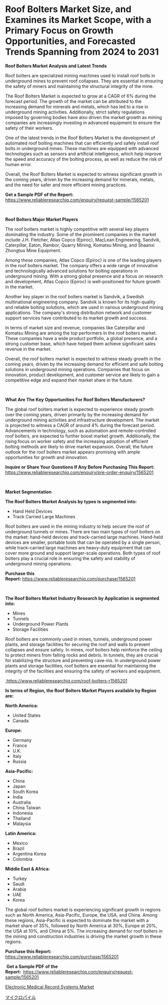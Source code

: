 <p><h1>Roof Bolters Market Size, and Examines its Market Scope, with a Primary Focus on Growth Opportunities, and Forecasted Trends Spanning from 2024 to 2031</h1></p><p><strong>Roof Bolters Market Analysis and Latest Trends</strong></p>
<p><p>Roof bolters are specialized mining machines used to install roof bolts in underground mines to prevent roof collapses. They are essential in ensuring the safety of miners and maintaining the structural integrity of the mine.</p><p>The Roof Bolters Market is expected to grow at a CAGR of 6% during the forecast period. The growth of the market can be attributed to the increasing demand for minerals and metals, which has led to a rise in underground mining activities. Additionally, strict safety regulations imposed by governing bodies have also driven the market growth as mining companies are increasingly investing in advanced equipment to ensure the safety of their workers.</p><p>One of the latest trends in the Roof Bolters Market is the development of automated roof bolting machines that can efficiently and safely install roof bolts in underground mines. These machines are equipped with advanced technologies such as sensors and artificial intelligence, which help improve the speed and accuracy of the bolting process, as well as reduce the risk of human error.</p><p>Overall, the Roof Bolters Market is expected to witness significant growth in the coming years, driven by the increasing demand for minerals, metals, and the need for safer and more efficient mining practices.</p></p>
<p><strong>Get a Sample PDF of the Report:&nbsp;</strong> <a href="https://www.reliableresearchiq.com/enquiry/request-sample/1565201">https://www.reliableresearchiq.com/enquiry/request-sample/1565201</a></p>
<p>&nbsp;</p>
<p><strong>Roof Bolters Major Market Players</strong></p>
<p><p>The roof bolters market is highly competitive with several key players dominating the industry. Some of the prominent companies in the market include J.H. Fletcher, Atlas Copco (Epiroc), MacLean Engineering, Sandvik, Caterpillar, Eaton, Rambor, Quarry Mining, Komatsu Mining, and Shaanxi Zhongtuo Mine Equipment.</p><p>Among these companies, Atlas Copco (Epiroc) is one of the leading players in the roof bolters market. The company offers a wide range of innovative and technologically advanced solutions for bolting operations in underground mining. With a strong global presence and a focus on research and development, Atlas Copco (Epiroc) is well-positioned for future growth in the market.</p><p>Another key player in the roof bolters market is Sandvik, a Swedish multinational engineering company. Sandvik is known for its high-quality and reliable bolting solutions, which are used in various underground mining applications. The company's strong distribution network and customer support services have contributed to its market growth and success.</p><p>In terms of market size and revenue, companies like Caterpillar and Komatsu Mining are among the top performers in the roof bolters market. These companies have a wide product portfolio, a global presence, and a strong customer base, which have helped them achieve significant sales revenue in the market.</p><p>Overall, the roof bolters market is expected to witness steady growth in the coming years, driven by the increasing demand for efficient and safe bolting solutions in underground mining operations. Companies that focus on innovation, product development, and customer service are likely to gain a competitive edge and expand their market share in the future.</p></p>
<p>&nbsp;</p>
<p><strong>What Are The Key Opportunities For Roof Bolters Manufacturers?</strong></p>
<p><p>The global roof bolters market is expected to experience steady growth over the coming years, driven primarily by the increasing demand for underground mining activities and infrastructure development. The market is projected to witness a CAGR of around 4% during the forecast period. Advancements in technology, such as automation and remote-controlled roof bolters, are expected to further boost market growth. Additionally, the rising focus on worker safety and the increasing adoption of efficient bolting methods are likely to drive market expansion. Overall, the future outlook for the roof bolters market appears promising with ample opportunities for growth and innovation.</p></p>
<p><strong>Inquire or Share Your Questions If Any Before Purchasing This Report:</strong> <a href="https://www.reliableresearchiq.com/enquiry/pre-order-enquiry/1565201">https://www.reliableresearchiq.com/enquiry/pre-order-enquiry/1565201</a></p>
<p>&nbsp;</p>
<p><strong>Market Segmentation</strong></p>
<p><strong>The Roof Bolters Market Analysis by types is segmented into:</strong></p>
<p><ul><li>Hand Held Devices</li><li>Track Carried Large Machines</li></ul></p>
<p><p>Roof bolters are used in the mining industry to help secure the roof of underground tunnels or mines. There are two main types of roof bolters on the market: hand-held devices and track-carried large machines. Hand-held devices are smaller, portable tools that can be operated by a single person, while track-carried large machines are heavy-duty equipment that can cover more ground and support larger-scale operations. Both types of roof bolters play a crucial role in ensuring the safety and stability of underground mining operations.</p></p>
<p><strong>Purchase this Report:&nbsp;</strong><a href="https://www.reliableresearchiq.com/purchase/1565201">https://www.reliableresearchiq.com/purchase/1565201</a></p>
<p>&nbsp;</p>
<p><strong>The Roof Bolters Market Industry Research by Application is segmented into:</strong></p>
<p><ul><li>Mines</li><li>Tunnels</li><li>Underground Power Plants</li><li>Storage Facilities</li></ul></p>
<p><p>Roof bolters are commonly used in mines, tunnels, underground power plants, and storage facilities for securing the roof and walls to prevent collapses and ensure safety. In mines, roof bolters help reinforce the ceiling to protect miners from falling rocks and debris. In tunnels, they are crucial for stabilizing the structure and preventing cave-ins. In underground power plants and storage facilities, roof bolters are essential for maintaining the integrity of the facilities and ensuring the safety of workers and equipment.</p></p>
<p><a href="https://www.reliableresearchiq.com/roof-bolters-r1565201">&nbsp;https://www.reliableresearchiq.com/roof-bolters-r1565201</a></p>
<p><strong>In terms of Region, the Roof Bolters Market Players available by Region are:</strong></p>
<p>
    <p> <strong> North America: </strong>
        <ul>
            <li>United States</li>
            <li>Canada</li>
        </ul>
        </p> 
    <p> <strong> Europe: </strong>
        <ul>
            <li>Germany</li>
            <li>France</li>
            <li>U.K.</li>
            <li>Italy</li>
            <li>Russia</li>
        </ul>
        </p> 
    <p> <strong> Asia-Pacific: </strong>
        <ul>
            <li>China</li>
            <li>Japan</li>
            <li>South Korea</li>
            <li>India</li>
            <li>Australia</li>
            <li>China Taiwan</li>
            <li>Indonesia</li>
            <li>Thailand</li>
            <li>Malaysia</li>
        </ul>
        </p> 
    <p> <strong> Latin America: </strong>
        <ul>
            <li>Mexico</li>
            <li>Brazil</li>
            <li>Argentina Korea</li>
            <li>Colombia</li>
        </ul>
        </p> 
    <p> <strong> Middle East & Africa: </strong>
        <ul>
            <li>Turkey</li>
            <li>Saudi</li>
            <li>Arabia</li>
            <li>UAE</li>
            <li>Korea</li>
        </ul>
    </p>
    </p>
<p><p>The global roof bolters market is experiencing significant growth in regions such as North America, Asia-Pacific, Europe, the USA, and China. Among these regions, Asia-Pacific is expected to dominate the market with a market share of 35%, followed by North America at 30%, Europe at 20%, the USA at 10%, and China at 5%. The increasing demand for roof bolters in the mining and construction industries is driving the market growth in these regions.</p></p>
<p><strong>Purchase this Report: </strong><a href="https://www.reliableresearchiq.com/purchase/1565201">https://www.reliableresearchiq.com/purchase/1565201</a></p>
<p>&nbsp;<strong>Get a Sample PDF of the Report:&nbsp;&nbsp;</strong><a href="https://www.reliableresearchiq.com/enquiry/request-sample/1565201">https://www.reliableresearchiq.com/enquiry/request-sample/1565201</a></p>
<p><strong></strong></p>
<p><p><a href="https://github.com/erickahgreen002024/Market-Research-Report-List-1/blob/main/electronic-medical-record-systems-market.md">Electronic Medical Record Systems Market</a></p><p><a href="https://github.com/pepo3k/Market-Research-Report-List-3/blob/main/805390634380.md">マイクロパイル</a></p></p>